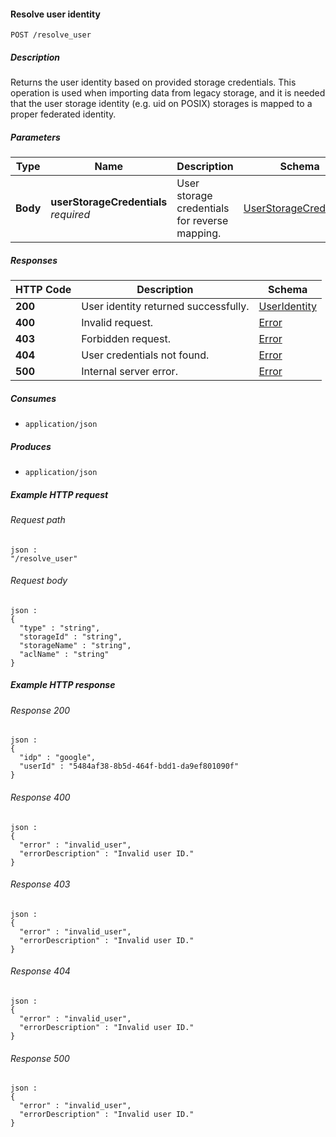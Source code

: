 
<a name="resolve_user_identity"></a>
#### Resolve user identity
```
POST /resolve_user
```


##### Description
Returns the user identity based on provided storage credentials. This operation is used when importing data from legacy storage, and it is needed that the user storage identity (e.g. uid on POSIX) storages is mapped to a proper federated identity.


##### Parameters

|Type|Name|Description|Schema|Default|
|---|---|---|---|---|
|**Body**|**userStorageCredentials**  <br>*required*|User storage credentials for reverse mapping.|[UserStorageCredentials](../definitions/UserStorageCredentials.md#userstoragecredentials)|--|


##### Responses

|HTTP Code|Description|Schema|
|---|---|---|
|**200**|User identity returned successfully.|[UserIdentity](../definitions/UserIdentity.md#useridentity)|
|**400**|Invalid request.|[Error](../definitions/Error.md#error)|
|**403**|Forbidden request.|[Error](../definitions/Error.md#error)|
|**404**|User credentials not found.|[Error](../definitions/Error.md#error)|
|**500**|Internal server error.|[Error](../definitions/Error.md#error)|


##### Consumes

* `application/json`


##### Produces

* `application/json`


##### Example HTTP request

###### Request path
```
json :
"/resolve_user"
```


###### Request body
```
json :
{
  "type" : "string",
  "storageId" : "string",
  "storageName" : "string",
  "aclName" : "string"
}
```


##### Example HTTP response

###### Response 200
```
json :
{
  "idp" : "google",
  "userId" : "5484af38-8b5d-464f-bdd1-da9ef801090f"
}
```


###### Response 400
```
json :
{
  "error" : "invalid_user",
  "errorDescription" : "Invalid user ID."
}
```


###### Response 403
```
json :
{
  "error" : "invalid_user",
  "errorDescription" : "Invalid user ID."
}
```


###### Response 404
```
json :
{
  "error" : "invalid_user",
  "errorDescription" : "Invalid user ID."
}
```


###### Response 500
```
json :
{
  "error" : "invalid_user",
  "errorDescription" : "Invalid user ID."
}
```



